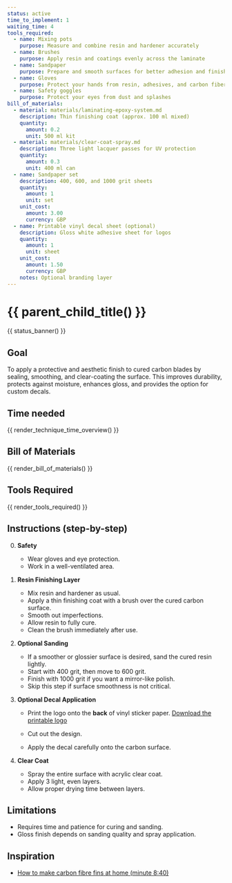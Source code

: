 ```yaml
---
status: active
time_to_implement: 1
waiting_time: 4
tools_required:
  - name: Mixing pots
    purpose: Measure and combine resin and hardener accurately
  - name: Brushes
    purpose: Apply resin and coatings evenly across the laminate
  - name: Sandpaper
    purpose: Prepare and smooth surfaces for better adhesion and finish
  - name: Gloves
    purpose: Protect your hands from resin, adhesives, and carbon fibers
  - name: Safety goggles
    purpose: Protect your eyes from dust and splashes
bill_of_materials:
  - material: materials/laminating-epoxy-system.md
    description: Thin finishing coat (approx. 100 ml mixed)
    quantity:
      amount: 0.2
      unit: 500 ml kit
  - material: materials/clear-coat-spray.md
    description: Three light lacquer passes for UV protection
    quantity:
      amount: 0.3
      unit: 400 ml can
  - name: Sandpaper set
    description: 400, 600, and 1000 grit sheets
    quantity:
      amount: 1
      unit: set
    unit_cost:
      amount: 3.00
      currency: GBP
  - name: Printable vinyl decal sheet (optional)
    description: Gloss white adhesive sheet for logos
    quantity:
      amount: 1
      unit: sheet
    unit_cost:
      amount: 1.50
      currency: GBP
    notes: Optional branding layer
---
```

# {{ parent_child_title() }}
{{ status_banner() }}

## Goal

To apply a protective and aesthetic finish to cured carbon blades by sealing, smoothing, and clear-coating the surface.
This improves durability, protects against moisture, enhances gloss, and provides the option for custom decals.

## Time needed

{{ render_technique_time_overview() }}

## Bill of Materials

{{ render_bill_of_materials() }}

## Tools Required
{{ render_tools_required() }}

## Instructions (step-by-step)

0. **Safety**
    - Wear gloves and eye protection.
    - Work in a well-ventilated area.

1. **Resin Finishing Layer**
    - Mix resin and hardener as usual.
    - Apply a thin finishing coat with a brush over the cured carbon surface.
    - Smooth out imperfections.
    - Allow resin to fully cure.
    - Clean the brush immediately after use.

2. **Optional Sanding**
    - If a smoother or glossier surface is desired, sand the cured resin lightly.
    - Start with 400 grit, then move to 600 grit.
    - Finish with 1000 grit if you want a mirror-like polish.
    - Skip this step if surface smoothness is not critical.

3. **Optional Decal Application**
    - Print the logo onto the **back** of vinyl sticker paper. [Download the printable logo](logo_for_fins_on_graph_paper_mirrored.png)

     - Cut out the design.
    - Apply the decal carefully onto the carbon surface.

4. **Clear Coat**
    - Spray the entire surface with acrylic clear coat.
    - Apply 3 light, even layers.
    - Allow proper drying time between layers.

## Limitations

- Requires time and patience for curing and sanding.
- Gloss finish depends on sanding quality and spray application.

## Inspiration

- [How to make carbon fibre fins at home (minute 8:40)](https://youtu.be/mB1JW75E_7k?si=SxF3T3McjTknNW6e&t=501)
